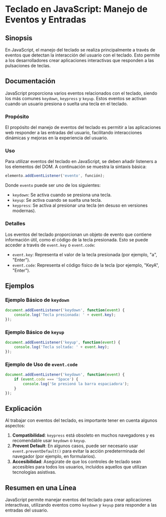 <!--
Meta Description: # Teclado en JavaScript: Manejo de Eventos y Entradas ## Sinopsis En JavaScript, el manejo del teclado se realiza principalmente a través de eventos q...
Meta Keywords: del, event, teclado, eventos, javascript
-->

# Teclado en JavaScript: Manejo de Eventos y Entradas

## Sinopsis
En JavaScript, el manejo del teclado se realiza principalmente a través de eventos que detectan la interacción del usuario con el teclado. Esto permite a los desarrolladores crear aplicaciones interactivas que responden a las pulsaciones de teclas.

## Documentación
JavaScript proporciona varios eventos relacionados con el teclado, siendo los más comunes `keydown`, `keypress` y `keyup`. Estos eventos se activan cuando un usuario presiona o suelta una tecla en el teclado.

### Propósito
El propósito del manejo de eventos del teclado es permitir a las aplicaciones web responder a las entradas del usuario, facilitando interacciones dinámicas y mejoras en la experiencia del usuario.

### Uso
Para utilizar eventos del teclado en JavaScript, se deben añadir listeners a los elementos del DOM. A continuación se muestra la sintaxis básica:

```javascript
elemento.addEventListener('evento', función);
```

Donde `evento` puede ser uno de los siguientes:
- `keydown`: Se activa cuando se presiona una tecla.
- `keyup`: Se activa cuando se suelta una tecla.
- `keypress`: Se activa al presionar una tecla (en desuso en versiones modernas).

### Detalles
Los eventos del teclado proporcionan un objeto de evento que contiene información útil, como el código de la tecla presionada. Esto se puede acceder a través de `event.key` o `event.code`:

- `event.key`: Representa el valor de la tecla presionada (por ejemplo, "a", "Enter").
- `event.code`: Representa el código físico de la tecla (por ejemplo, "KeyA", "Enter").

## Ejemplos
### Ejemplo Básico de `keydown`
```javascript
document.addEventListener('keydown', function(event) {
    console.log('Tecla presionada: ' + event.key);
});
```

### Ejemplo Básico de `keyup`
```javascript
document.addEventListener('keyup', function(event) {
    console.log('Tecla soltada: ' + event.key);
});
```

### Ejemplo de Uso de `event.code`
```javascript
document.addEventListener('keydown', function(event) {
    if (event.code === 'Space') {
        console.log('Se presionó la barra espaciadora');
    }
});
```

## Explicación
Al trabajar con eventos del teclado, es importante tener en cuenta algunos aspectos:

1. **Compatibilidad**: `keypress` está obsoleto en muchos navegadores y es recomendable usar `keydown` o `keyup`.
2. **Prevent Default**: En algunos casos, puede ser necesario usar `event.preventDefault()` para evitar la acción predeterminada del navegador (por ejemplo, en formularios).
3. **Accesibilidad**: Asegúrate de que los controles de teclado sean accesibles para todos los usuarios, incluidos aquellos que utilizan tecnologías asistivas.

## Resumen en una Línea
JavaScript permite manejar eventos del teclado para crear aplicaciones interactivas, utilizando eventos como `keydown` y `keyup` para responder a las entradas del usuario.